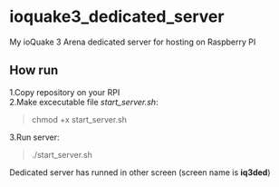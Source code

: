 # ioquake3_dedicated_server
My ioQuake 3 Arena dedicated server for hosting on Raspberry PI

## How run
1.Copy repository on your RPI  
2.Make excecutable file *start_server.sh*:  
> chmod +x start_server.sh  

3.Run server:  
> ./start_server.sh


Dedicated server has runned in other screen (screen name is **iq3ded**)
